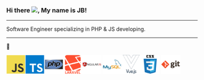 ### Hi there <img src="https://raw.githubusercontent.com/MartinHeinz/MartinHeinz/master/wave.gif" width="30px">, My name is JB!

-----

Software Engineer specializing in PHP & JS developing. 

-----

:wrench:

<img src="https://github.com/devicons/devicon/blob/master/icons/javascript/javascript-original.svg" alt="JS Logo" width="50" height="50" /><img src="https://github.com/devicons/devicon/blob/master/icons/typescript/typescript-original.svg" alt="JS Logo" width="50" height="50" /><img src="https://github.com/devicons/devicon/blob/master/icons/php/php-original.svg" alt="JS Logo" width="50" height="50" /><img src="https://github.com/devicons/devicon/blob/master/icons/laravel/laravel-plain-wordmark.svg" alt="JS Logo" width="50" height="50" /><img src="https://github.com/devicons/devicon/blob/master/icons/angularjs/angularjs-original-wordmark.svg" alt="JS Logo" width="50" height="50" />
<img src="https://github.com/devicons/devicon/blob/master/icons/mysql/mysql-original-wordmark.svg" alt="JS Logo" width="50" height="50" /><img src="https://github.com/devicons/devicon/blob/master/icons/vuejs/vuejs-line-wordmark.svg" alt="JS Logo" width="50" height="50" /><img src="https://github.com/devicons/devicon/blob/master/icons/css3/css3-original-wordmark.svg" alt="JS Logo" width="50" height="50" />
<img src="https://github.com/devicons/devicon/blob/master/icons/git/git-original-wordmark.svg" alt="JS Logo" width="50" height="50" />



